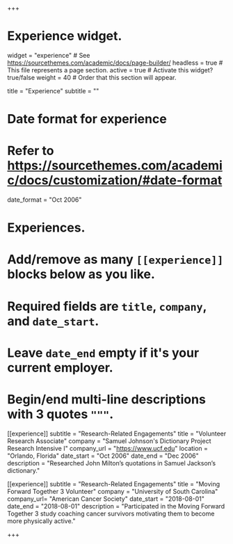 +++
# Experience widget.
widget = "experience"  # See https://sourcethemes.com/academic/docs/page-builder/
headless = true  # This file represents a page section.
active = true  # Activate this widget? true/false
weight = 40  # Order that this section will appear.

title = "Experience"
subtitle = ""

# Date format for experience
#   Refer to https://sourcethemes.com/academic/docs/customization/#date-format
date_format = "Oct 2006"

# Experiences.
#   Add/remove as many `[[experience]]` blocks below as you like.
#   Required fields are `title`, `company`, and `date_start`.
#   Leave `date_end` empty if it's your current employer.
#   Begin/end multi-line descriptions with 3 quotes `"""`.

[[experience]]
  subtitle = "Research-Related Engagements"
  title = "Volunteer Research Associate"
  company = "Samuel Johnson's Dictionary Project Research Intensive I"
  company_url = "https://www.ucf.edu"
  location = "Orlando, Florida"
  date_start = "Oct 2006"
  date_end = "Dec 2006"
  description = "Researched John Milton’s quotations in Samuel Jackson’s dictionary."

[[experience]]
  subtitle = "Research-Related Engagements"
  title = "Moving Forward Together 3 Volunteer"
  company = "University of South Carolina"
  company_url= "American Cancer Society"
  date_start = "2018-08-01"
  date_end = "2018-08-01"
  description = "Participated in the Moving Forward Together 3 study coaching cancer survivors motivating them to become more physically active."


+++
